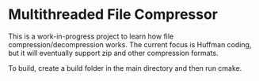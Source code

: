 # Multithreaded File Compressor

This is a work-in-progress project to learn how file compression/decompression works. The current focus is Huffman coding, but it will eventually support zip and other compression formats.

To build, create a build folder in the main directory and then run cmake.
